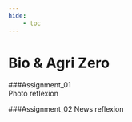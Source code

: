 ```yaml
---
hide:
    - toc
---
```


# Bio & Agri Zero  

###Assignment_01  
Photo reflexion  

###Assignment_02
News reflexion
